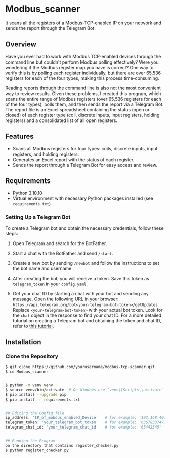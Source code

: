 # Modbus_scanner
It scans all the registers of a Modbus-TCP-enabled IP on your network and sends the report through the Telegram Bot

## Overview
Have you ever had to work with Modbus TCP-enabled devices through the command line but couldn't perform Modbus polling effectively? Were you wondering if the Modbus register map you have is correct? One way to verify this is by polling each register individually, but there are over 65,536 registers for each of the four types, making this process time-consuming.

Reading reports through the command line is also not the most convenient way to review results. Given these problems, I created this program, which scans the entire range of Modbus registers (over 65,536 registers for each of the four types), polls them, and then sends the report via a Telegram Bot. The report file is an Excel spreadsheet containing the status (open or closed) of each register type (coil, discrete inputs, input registers, holding registers) and a consolidated list of all open registers.

## Features
- Scans all Modbus registers for four types: coils, discrete inputs, input registers, and holding registers.
- Generates an Excel report with the status of each register.
- Sends the report through a Telegram Bot for easy access and review.

## Requirements
- Python 3.10.10
- Virtual environment with necessary Python packages installed (see `requirements.txt`)

### Setting Up a Telegram Bot

To create a Telegram bot and obtain the necessary credentials, follow these steps:

1. Open Telegram and search for the BotFather.

2. Start a chat with the BotFather and send `/start`.

3. Create a new bot by sending `/newbot` and follow the instructions to set the bot name and username.

4. After creating the bot, you will receive a token. Save this token as `telegram_token` in your `config.yaml`.

5. Get your chat ID by starting a chat with your bot and sending any message. Open the following URL in your browser: `https://api.telegram.org/bot<your-telegram-bot-token>/getUpdates`. Replace `<your-telegram-bot-token>` with your actual bot token. Look for the `chat` object in the response to find your chat ID.
For a more detailed tutorial on creating a Telegram bot and obtaining the token and chat ID, refer to [this tutorial](https://core.telegram.org/bots#3-how-do-i-create-a-bot).

## Installation

### Clone the Repository
```sh
$ git clone https://github.com/yourusername/modbus-tcp-scanner.git
$ cd Modbus_scanner


$ python -m venv venv
$ source venv/bin/activate  # On Windows use `venv\\Scripts\\activate`
$ pip install --upgrade pip
$ pip install -r requirements.txt


## Editing the Config file
ip_address: 'IP_of_mobdus_enabled_Device'   # for example: '192.168.40.110'             
telegram_token: 'your_telegram_bot_token'   # for example: '6357833747:AAG0fz5DvgyJRk6tGHpSpwxSfJktS2R_6W'
telegram_chat_id: 'your_telegram_chat_id'   # for example: '65442345'


## Running the Program
on the directory that contains register_checker.py
$ python register_checker.py


